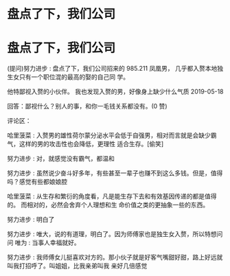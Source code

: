 # 盘点了下，我们公司

# 盘点了下，我们公司

(提问)努力进步 : 盘点了下，我们公司招来的 985.211 凤凰男， 几乎都入赘本地独生女只有一个职位混的最高的娶的自己同 学。

他特鄙视入赘的小伙伴。 我也发现入赘的男，好像身上缺少什么气质 2019-05-18

回答：鄙视什么？别人的事，和你一毛钱关系都没有。(0 赞)

评论区：

哈里菠菜 : 入赘男的雄性荷尔蒙分泌水平会低于自强男，相对而言就是会缺少霸气，这样的男的攻击性也会降低，更理性 适合生存。[偷笑]

努力进步 : 对，就感觉没有霸气，都温和

努力进步 : 虽然说少奋斗好多年，有些甚至一辈子也赚不到这么多钱。但是，值得吗？感觉有些都娘娘腔

哈里菠菜 : 从生存和繁衍的角度看，凡是能生存下去和有效基因传递的都是值得的。 而相对的，必然会舍弃个人理想和生 命价值之类的更抽象一些的东西。

努力进步 : 明白了

努力进步 : 唯大，说的有道理，明白了。因为师傅家也是独生女入赘，所以特想问问 唯为 : 当事人幸福就好。

努力进步 : 我师傅女儿挺喜欢对方的。那小伙子就是好客气嘴甜好甜，路上好远就叫我打招呼了。叫姐姐，比我亲弟叫我 亲好几倍感觉